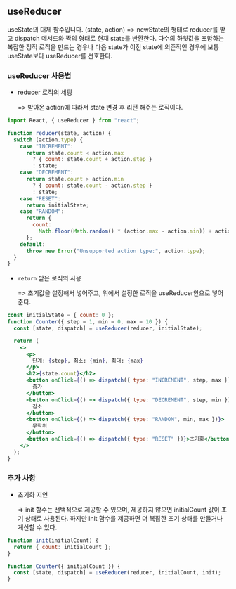 ## useReducer

useState의 대체 함수입니다. (state, action) => newState의 형태로 reducer를 받고 dispatch 메서드와 짝의 형태로 현재 state를 반환한다. 다수의 하윗값을 포함하는 복잡한 정적 로직을 만드는 경우나 다음 state가 이전 state에 의존적인 경우에 보통 useState보다 useReducer를 선호한다.

### useReducer 사용법

- reducer 로직의 세팅

  => 받아온 action에 따라서 state 변경 후 리턴 해주는 로직이다.

```jsx
import React, { useReducer } from "react";

function reducer(state, action) {
  switch (action.type) {
    case "INCREMENT":
      return state.count < action.max
        ? { count: state.count + action.step }
        : state;
    case "DECREMENT":
      return state.count > action.min
        ? { count: state.count - action.step }
        : state;
    case "RESET":
      return initialState;
    case "RANDOM":
      return {
        count:
          Math.floor(Math.random() * (action.max - action.min)) + action.min,
      };
    default:
      throw new Error("Unsupported action type:", action.type);
  }
}
```

- `return` 받은 로직의 사용

  => 초기값을 설정해서 넣어주고, 위에서 설정한 로직을 useReducer안으로 넣어준다.

```jsx
const initialState = { count: 0 };
function Counter({ step = 1, min = 0, max = 10 }) {
  const [state, dispatch] = useReducer(reducer, initialState);

  return (
    <>
      <p>
        단계: {step}, 최소: {min}, 최대: {max}
      </p>
      <h2>{state.count}</h2>
      <button onClick={() => dispatch({ type: "INCREMENT", step, max })}>
        증가
      </button>
      <button onClick={() => dispatch({ type: "DECREMENT", step, min })}>
        감소
      </button>
      <button onClick={() => dispatch({ type: "RANDOM", min, max })}>
        무작위
      </button>
      <button onClick={() => dispatch({ type: "RESET" })}>초기화</button>
    </>
  );
}
```

### 추가 사항

- 초기화 지연

  => init 함수는 선택적으로 제공할 수 있으며, 제공하지 않으면 initialCount 값이 초기 상태로 사용된다. 하지만 init 함수를 제공하면 더 복잡한 초기 상태를 만들거나 계산할 수 있다.

```jsx
function init(initialCount) {
  return { count: initialCount };
}

function Counter({ initialCount }) {
  const [state, dispatch] = useReducer(reducer, initialCount, init);
}
```
